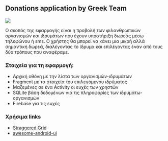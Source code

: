 ## Donations application by Greek Team
[![](https://1onjea25cyhx3uvxgs4vu325-wpengine.netdna-ssl.com/wp-content/themes/udacity_wp_1_8/images/Udacity_Logo_SVG_200x35.svg)]()

Ο σκοπός της εφαρμογής είναι η προβολή των φιλανθρωπικών οργανισμών και ιδρυμάτων που έχουν υποστήριξη δωρεάς μέσω τηλεφώνου ή sms. Ο χρήστης θα μπορεί να κάνει μια μικρή αλλά σημαντική δωρεά, διαλέγοντας το ίδρυμα και επιλέγοντας έναν από τους δύο τρόπους που αναφέραμε.


### Στοιχεία για τη εφαρμογή:

  - Αρχική οθόνη με την λίστα των οργανισμών-ιδρυμάτων
  - Fragment με τα στοιχεία του επιλεγόμενου ιδρύματος
  - Μαζεμένες σε ένα Activity οι ευχές των χρηστών
  - SQLite βάση δεδομένων για τις πληροφορίες των ιδρυμάτω-οργανισμών
  - Firebase για τις ευχές

### Χρήσιμα links
* [Straggered Grid](https://www.youtube.com/watch?v=yYsO_h6I_Hw) 
* [awesome-android-ui](https://github.com/wasabeef/awesome-android-ui)

